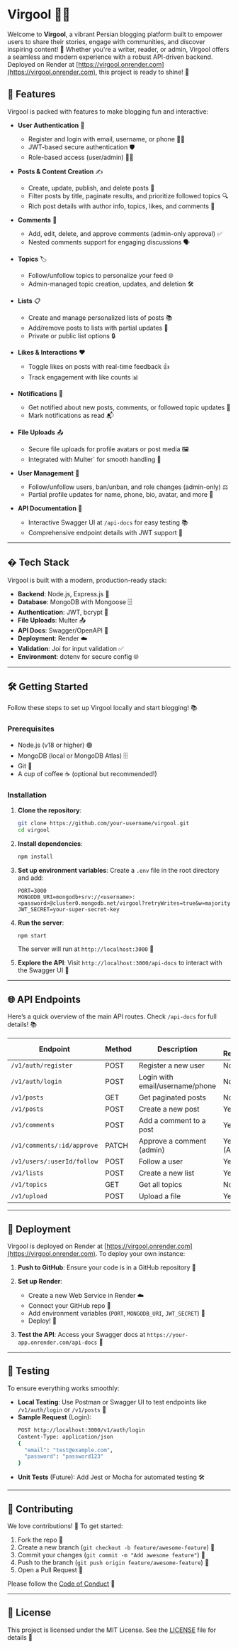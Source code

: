 # Virgool 📝✨

Welcome to **Virgool**, a vibrant Persian blogging platform built to empower users to share their stories, engage with communities, and discover inspiring content! 🚀 Whether you're a writer, reader, or admin, Virgool offers a seamless and modern experience with a robust API-driven backend. Deployed on Render at [https://virgool.onrender.com](https://virgool.onrender.com), this project is ready to shine! 🌟

## 🎉 Features

Virgool is packed with features to make blogging fun and interactive:

- **User Authentication** 🔐

  - Register and login with email, username, or phone 📧📱
  - JWT-based secure authentication 🛡️
  - Role-based access (user/admin) 👤👑

- **Posts & Content Creation** ✍️

  - Create, update, publish, and delete posts 📜
  - Filter posts by title, paginate results, and prioritize followed topics 🔍
  - Rich post details with author info, topics, likes, and comments 💬

- **Comments** 💭

  - Add, edit, delete, and approve comments (admin-only approval) ✅
  - Nested comments support for engaging discussions 🗣️

- **Topics** 🏷️

  - Follow/unfollow topics to personalize your feed 🌐
  - Admin-managed topic creation, updates, and deletion 🛠️

- **Lists** 📋

  - Create and manage personalized lists of posts 📚
  - Add/remove posts to lists with partial updates 🔄
  - Private or public list options 🔒

- **Likes & Interactions** ❤️

  - Toggle likes on posts with real-time feedback 👍
  - Track engagement with like counts 📊

- **Notifications** 🔔

  - Get notified about new posts, comments, or followed topic updates 📩
  - Mark notifications as read 📬

- **File Uploads** 📤

  - Secure file uploads for profile avatars or post media 🖼️
  - Integrated with Multer` for smooth handling 📁

- **User Management** 👥

  - Follow/unfollow users, ban/unban, and role changes (admin-only) ⚖️
  - Partial profile updates for name, phone, bio, avatar, and more 🔧

- **API Documentation** 📖
  - Interactive Swagger UI at `/api-docs` for easy testing 📚
  - Comprehensive endpoint details with JWT support 📜

---

## � Tech Stack

Virgool is built with a modern, production-ready stack:

- **Backend**: Node.js, Express.js 🚀
- **Database**: MongoDB with Mongoose 🗄️
- **Authentication**: JWT, bcrypt 🔐
- **File Uploads**: Multer 📤
- **API Docs**: Swagger/OpenAPI 📖
- **Deployment**: Render ☁️
- **Validation**: Joi for input validation ✅
- **Environment**: dotenv for secure config 🌐

---

## 🛠️ Getting Started

Follow these steps to set up Virgool locally and start blogging! 📚

### Prerequisites

- Node.js (v18 or higher) 🟢
- MongoDB (local or MongoDB Atlas) 🗄️
- Git 🐙
- A cup of coffee ☕ (optional but recommended!)

### Installation

1. **Clone the repository**:

   ```bash
   git clone https://github.com/your-username/virgool.git
   cd virgool
   ```

2. **Install dependencies**:

   ```bash
   npm install
   ```

3. **Set up environment variables**:
   Create a `.env` file in the root directory and add:

   ```env
   PORT=3000
   MONGODB_URI=mongodb+srv://<username>:<password>@cluster0.mongodb.net/virgool?retryWrites=true&w=majority
   JWT_SECRET=your-super-secret-key
   ```

4. **Run the server**:

   ```bash
   npm start
   ```

   The server will run at `http://localhost:3000` 🚀

5. **Explore the API**:
   Visit `http://localhost:3000/api-docs` to interact with the Swagger UI 📖

---

## 🌐 API Endpoints

Here’s a quick overview of the main API routes. Check `/api-docs` for full details! 📚

| Endpoint                   | Method | Description                     | Auth Required? |
| -------------------------- | ------ | ------------------------------- | -------------- |
| `/v1/auth/register`        | POST   | Register a new user             | No             |
| `/v1/auth/login`           | POST   | Login with email/username/phone | No             |
| `/v1/posts`                | GET    | Get paginated posts             | No             |
| `/v1/posts`                | POST   | Create a new post               | Yes            |
| `/v1/comments`             | POST   | Add a comment to a post         | Yes            |
| `/v1/comments/:id/approve` | PATCH  | Approve a comment (admin)       | Yes (Admin)    |
| `/v1/users/:userId/follow` | POST   | Follow a user                   | Yes            |
| `/v1/lists`                | POST   | Create a new list               | Yes            |
| `/v1/topics`               | GET    | Get all topics                  | No             |
| `/v1/upload`               | POST   | Upload a file                   | Yes            |

---

## 🚀 Deployment

Virgool is deployed on Render at [https://virgool.onrender.com](https://virgool.onrender.com). To deploy your own instance:

1. **Push to GitHub**:
   Ensure your code is in a GitHub repository 🐙

2. **Set up Render**:

   - Create a new Web Service in Render ☁️
   - Connect your GitHub repo 📂
   - Add environment variables (`PORT`, `MONGODB_URI`, `JWT_SECRET`) 🔧
   - Deploy! 🚀

3. **Test the API**:
   Access your Swagger docs at `https://your-app.onrender.com/api-docs` 📖

---

## 🧪 Testing

To ensure everything works smoothly:

- **Local Testing**:
  Use Postman or Swagger UI to test endpoints like `/v1/auth/login` or `/v1/posts` 🧪
- **Sample Request** (Login):
  ```bash
  POST http://localhost:3000/v1/auth/login
  Content-Type: application/json
  {
    "email": "test@example.com",
    "password": "password123"
  }
  ```
- **Unit Tests** (Future):
  Add Jest or Mocha for automated testing 🛠️

---

## 🤝 Contributing

We love contributions! 💖 To get started:

1. Fork the repo 🍴
2. Create a new branch (`git checkout -b feature/awesome-feature`) 🌿
3. Commit your changes (`git commit -m "Add awesome feature"`) 📝
4. Push to the branch (`git push origin feature/awesome-feature`) 🚀
5. Open a Pull Request 🎉

Please follow the [Code of Conduct](CODE_OF_CONDUCT.md) 🙌

---

## 📜 License

This project is licensed under the MIT License. See the [LICENSE](LICENSE) file for details 📄


